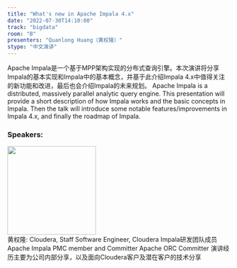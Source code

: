 ```yaml
---
title: "What's new in Apache Impala 4.x"
date: "2022-07-30T14:10:00"
track: "bigdata"
room: "B"
presenters: "Quanlong Huang（黄权隆）"
stype: "中文演讲"
---
```

Apache Impala是一个基于MPP架构实现的分布式查询引擎。本次演讲将分享Impala的基本实现和Impala中的基本概念，并基于此介绍Impala 4.x中值得关注的新功能和改进，最后也会介绍Impala的未来规划。
Apache Impala is a distributed, massively parallel analytic query engine. This presentation will provide a short description of how Impala works and the basic concepts in Impala. Then the talk will introduce some notable features/improvements in Impala 4.x, and finally the roadmap of Impala.
 ### Speakers: 
 <img src="images/speaker/1075.png" width="200" /><br>黄权隆: Cloudera, Staff Software Engineer, Cloudera Impala研发团队成员
Apache Impala PMC member and Committer
Apache ORC Committer
演讲经历主要为公司内部分享，以及面向Cloudera客户及潜在客户的技术分享

 